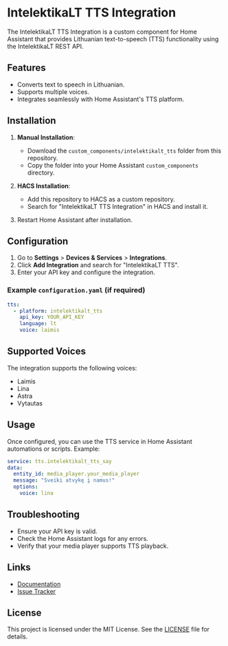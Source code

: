 # IntelektikaLT TTS Integration

The IntelektikaLT TTS Integration is a custom component for Home Assistant that provides Lithuanian text-to-speech (TTS) functionality using the IntelektikaLT REST API.

## Features

- Converts text to speech in Lithuanian.
- Supports multiple voices.
- Integrates seamlessly with Home Assistant's TTS platform.

## Installation

1. **Manual Installation**:
   - Download the `custom_components/intelektikalt_tts` folder from this repository.
   - Copy the folder into your Home Assistant `custom_components` directory.

2. **HACS Installation**:
   - Add this repository to HACS as a custom repository.
   - Search for "IntelektikaLT TTS Integration" in HACS and install it.

3. Restart Home Assistant after installation.

## Configuration

1. Go to **Settings** > **Devices & Services** > **Integrations**.
2. Click **Add Integration** and search for "IntelektikaLT TTS".
3. Enter your API key and configure the integration.

### Example `configuration.yaml` (if required)

```yaml
tts:
  - platform: intelektikalt_tts
    api_key: YOUR_API_KEY
    language: lt
    voice: laimis
```

## Supported Voices

The integration supports the following voices:

- Laimis
- Lina
- Astra
- Vytautas

## Usage

Once configured, you can use the TTS service in Home Assistant automations or scripts. Example:

```yaml
service: tts.intelektikalt_tts_say
data:
  entity_id: media_player.your_media_player
  message: "Sveiki atvykę į namus!"
  options:
    voice: lina
```

## Troubleshooting

- Ensure your API key is valid.
- Check the Home Assistant logs for any errors.
- Verify that your media player supports TTS playback.

## Links

- [Documentation](https://github.com/airenas/home-assistant-tts-intelektikalt)
- [Issue Tracker](https://github.com/airenas/home-assistant-tts-intelektikalt/issues)

## License

This project is licensed under the MIT License. See the [LICENSE](LICENSE) file for details.

